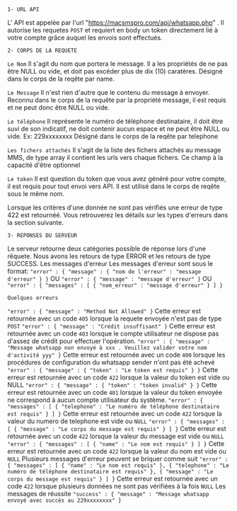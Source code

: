 `1- URL API`

L' API est appelée par l'url "https://macsmspro.com/api/whatsapp.php" . Il autorise les requetes `POST` et requiert en body un token directement lié à votre compte grâce auquel les envois sont effectués.


`2- CORPS DE LA REQUETE`

`Le Nom`
Il s'agit du nom que portera le message. Il a les propriétés de ne pas être NULL ou vide, et doit pas excéder plus de dix (10) caratères. Désigné dans le corps de la reqête par name.

`Le Message`
Il n'est rien d'autre que le contenu du message à envoyer. Reconnu dans le corps de la requête par la propriété message, il est requis et ne peut donc être NULL ou vide.

`Le téléphone`
Il représente le numéro de téléphone destinataire, il doit être suvi de son indicatif, ne doit contenir aucun espace et ne peut être NULL ou vide.
Ex: 229xxxxxxxx Désigné dans le corps de la reqête par telephone

`Les fichers attachés`
Il s'agit de la liste des fichers attachés au message MMS, de type array il contient les urls vers chaque fichers. Ce champ à la capacité d'être optionnel

`Le token`
Il est question du token que vous avez généré pour votre compte, il est requis pour tout envoi vers API. Il est utilisé dans le corps de reqête sous le même nom.

Lorsque les critères d'une donnée ne sont pas vérifiés une erreur de type 422 est retournéé. Vous retrouverez les détails sur les types d'erreurs dans la section suivante.

`3- REPONSES DU SERVEUR`

Le serveur retourne deux catégories possible de réponse lors d'une rêquete. Nous avons les retours de type ERROR et les retours de type SUCCESS.
Les messages d'erreur
Les messages d'erreur sont sous le format:
`"error" : {
"message" : {
"nom de l'erreur" : "message d'erreur"
}
}`
OU
`"error" : {
"message" : "message d'erreur"
}`
OU
`"error" : {
"messages" : [
{
"nom_erreur" : "message d'erreur"
}
]
}`

`Quelques erreurs`

`"error" : {
"message" : "Method Not Allowed"
}`
Cette erreur est retournée avec un code `405` lorsque la requete envoyée n'est pas de type `POST`
`"error" : {
"message" : "Crédit insuffisant"
}`
Cette erreur est retournée avec un code `403` lorsque le compte utilisateur ne dispose pas d'assez de crédit pour effectuer l'opération.
`"error" : {
"message" : "Message whatsapp non envoyé à xxx . Veuillez valider votre nom d'activité yyy"
}`
Cette erreur est retournée avec un code `400` lorsque les procédures de configuration du whatsapp sender n'ont pas été achevé
`"error" : {
"message" : {
"token" : "Le token est requis"
}
}`
Cette erreur est retournée avec un code `422` lorsque la valeur du token est vide ou NULL
`"error" : {
"message" : {
"token" : "token invalid"
}
}`
Cette erreur est retournée avec un code `401` lorsque la valeur du token envoyée ne correspond à aucun compte utilisateur du système.
`"error" : {
"messages" : [
{
"telephone" : "Le numéro de téléphone destinataire est requis"
}
]
}`
Cette erreur est retournée avec un code `422` lorsque la valeur du numero de telephone est vide ou `NULL`
`"error" : {
"messages" : [
{
"message" : "Le corps du message est requis"
}
]
}`
Cette erreur est retournée avec un code `422` lorsque la valeur du message est vide ou `NULL`
`"error" : {
"messages" : [
{
"name" : "Le nom est requis"
}
]
}`
Cette erreur est retournée avec un code `422` lorsque la valeur du nom est vide ou `NULL`
Plusieurs messages d'erreur peuvent se briquer comme suit
`"error" : {
"messages" : [
{
"name" : "Le nom est requis"
}, {
"telephone" : "Le numéro de téléphone destinataire est requis"
}, {
"message" : "Le corps du message est requis"
}
]
}`
Cette erreur est retournée avec un code `422` lorsque plusieurs données ne sont pas vérifiées à la fois `NULL`
Les messages de réussite
`"success" : {
"message" : "Message whatsapp envoyé avec succès au 229xxxxxxxx"
}`







